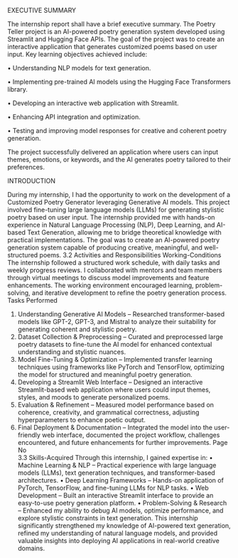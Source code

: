 EXECUTIVE SUMMARY 
 
The internship report shall have a brief executive summary. The Poetry Teller project is 
an AI-powered poetry generation system developed using Streamlit and Hugging Face 
APIs. The goal of the project was to create an interactive application that generates 
customized poems based on user input. Key learning objectives achieved include: 
 
• Understanding NLP models for text generation. 
 
• Implementing pre-trained AI models using the Hugging Face Transformers 
library. 
 
• Developing an interactive web application with Streamlit. 
 
• Enhancing API integration and optimization. 
 
• Testing and improving model responses for creative and coherent poetry generation. 
 
The project successfully delivered an application where users can input themes, emotions, 
or keywords, and the AI generates poetry tailored to their preferences.


INTRODUCTION

During my internship, I had the opportunity to work on the development of a Customized 
Poetry Generator leveraging Generative AI models. This project involved fine-tuning large 
language models (LLMs) for generating stylistic poetry based on user input. The internship 
provided me with hands-on experience in Natural Language Processing (NLP), Deep 
Learning, and AI-based Text Generation, allowing me to bridge theoretical knowledge with 
practical implementations. The goal was to create an AI-powered poetry generation system 
capable of producing creative, meaningful, and well-structured poems. 
3.2 Activities and Responsibilities 
Working-Conditions 
The internship followed a structured work schedule, with daily tasks and weekly progress 
reviews. I collaborated with mentors and team members through virtual meetings to discuss 
model improvements and feature enhancements. The working environment encouraged learning, 
problem-solving, and iterative development to refine the poetry generation process. 
Tasks Performed 
1. Understanding Generative AI Models – Researched transformer-based models like 
GPT-2, GPT-3, and Mistral to analyze their suitability for generating coherent and 
stylistic poetry. 
2. Dataset Collection & Preprocessing – Curated and preprocessed large poetry datasets to 
fine-tune the AI model for enhanced contextual understanding and stylistic nuances. 
3. Model Fine-Tuning & Optimization – Implemented transfer learning techniques using 
frameworks like PyTorch and TensorFlow, optimizing the model for structured and 
meaningful poetry generation. 
4. Developing a Streamlit Web Interface – Designed an interactive Streamlit-based web 
application where users could input themes, styles, and moods to generate personalized 
poems. 
5. Evaluation & Refinement – Measured model performance based on coherence, 
creativity, and grammatical correctness, adjusting hyperparameters to enhance poetic 
output. 
6. Final Deployment & Documentation – Integrated the model into the user-friendly web 
interface, documented the project workflow, challenges encountered, and future 
enhancements for further improvements. 
Page No  
3.3 Skills-Acquired 
Through this internship, I gained expertise in: 
• Machine Learning & NLP – Practical experience with large language models (LLMs), 
text generation techniques, and transformer-based architectures. 
• Deep Learning Frameworks – Hands-on application of PyTorch, TensorFlow, and 
fine-tuning LLMs for NLP tasks. 
• Web Development – Built an interactive Streamlit interface to provide an easy-to-use 
poetry generation platform. 
• Problem-Solving & Research – Enhanced my ability to debug AI models, optimize 
performance, and explore stylistic constraints in text generation. 
This internship significantly strengthened my knowledge of AI-powered text generation, 
refined my understanding of natural language models, and provided valuable insights into 
deploying AI applications in real-world creative domains.
